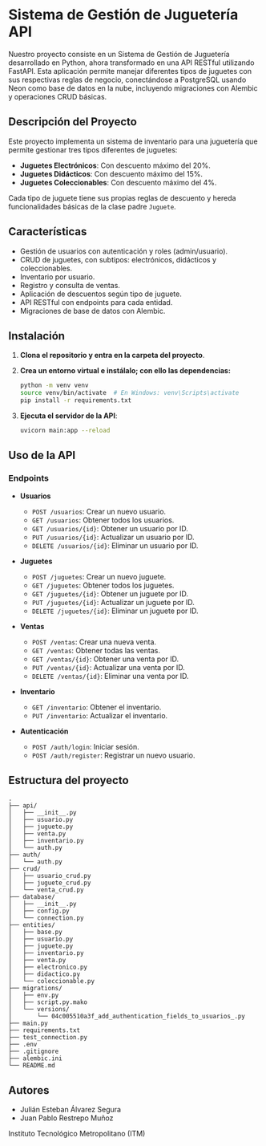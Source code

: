 # Sistema de Gestión de Juguetería API
Nuestro proyecto consiste en un Sistema de Gestión de Juguetería desarrollado en Python, ahora transformado en una API RESTful utilizando FastAPI. Esta aplicación permite manejar diferentes tipos de juguetes con sus respectivas reglas de negocio, conectándose a PostgreSQL usando Neon como base de datos en la nube, incluyendo migraciones con Alembic y operaciones CRUD básicas.

## Descripción del Proyecto
Este proyecto implementa un sistema de inventario para una juguetería que permite gestionar tres tipos diferentes de juguetes:
- **Juguetes Electrónicos**: Con descuento máximo del 20%.
- **Juguetes Didácticos**: Con descuento máximo del 15%.
- **Juguetes Coleccionables**: Con descuento máximo del 4%.

Cada tipo de juguete tiene sus propias reglas de descuento y hereda funcionalidades básicas de la clase padre `Juguete`.

## Características

- Gestión de usuarios con autenticación y roles (admin/usuario).
- CRUD de juguetes, con subtipos: electrónicos, didácticos y coleccionables.
- Inventario por usuario.
- Registro y consulta de ventas.
- Aplicación de descuentos según tipo de juguete.
- API RESTful con endpoints para cada entidad.
- Migraciones de base de datos con Alembic.

## Instalación

1. **Clona el repositorio y entra en la carpeta del proyecto**.

2. **Crea un entorno virtual e instálalo; con ello las dependencias:**
   ```sh
   python -m venv venv
   source venv/bin/activate  # En Windows: venv\Scripts\activate
   pip install -r requirements.txt
   ```

3. **Ejecuta el servidor de la API**:
   ```sh
   uvicorn main:app --reload
   ```

## Uso de la API

### Endpoints

- **Usuarios**
  - `POST /usuarios`: Crear un nuevo usuario.
  - `GET /usuarios`: Obtener todos los usuarios.
  - `GET /usuarios/{id}`: Obtener un usuario por ID.
  - `PUT /usuarios/{id}`: Actualizar un usuario por ID.
  - `DELETE /usuarios/{id}`: Eliminar un usuario por ID.

- **Juguetes**
  - `POST /juguetes`: Crear un nuevo juguete.
  - `GET /juguetes`: Obtener todos los juguetes.
  - `GET /juguetes/{id}`: Obtener un juguete por ID.
  - `PUT /juguetes/{id}`: Actualizar un juguete por ID.
  - `DELETE /juguetes/{id}`: Eliminar un juguete por ID.

- **Ventas**
  - `POST /ventas`: Crear una nueva venta.
  - `GET /ventas`: Obtener todas las ventas.
  - `GET /ventas/{id}`: Obtener una venta por ID.
  - `PUT /ventas/{id}`: Actualizar una venta por ID.
  - `DELETE /ventas/{id}`: Eliminar una venta por ID.

- **Inventario**
  - `GET /inventario`: Obtener el inventario.
  - `PUT /inventario`: Actualizar el inventario.

- **Autenticación**
  - `POST /auth/login`: Iniciar sesión.
  - `POST /auth/register`: Registrar un nuevo usuario.

## Estructura del proyecto

```
.
├── api/
│   ├── __init__.py
│   ├── usuario.py
│   ├── juguete.py
│   ├── venta.py
│   ├── inventario.py
│   └── auth.py
├── auth/
│   └── auth.py
├── crud/
│   ├── usuario_crud.py
│   ├── juguete_crud.py
│   └── venta_crud.py
├── database/
│   ├── __init__.py
│   ├── config.py
│   └── connection.py
├── entities/
│   ├── base.py
│   ├── usuario.py
│   ├── juguete.py
│   ├── inventario.py
│   ├── venta.py
│   ├── electronico.py
│   ├── didactico.py
│   └── coleccionable.py
├── migrations/
│   ├── env.py
│   ├── script.py.mako
│   └── versions/
│       └── 04c005510a3f_add_authentication_fields_to_usuarios_.py
├── main.py
├── requirements.txt
├── test_connection.py
├── .env
├── .gitignore
├── alembic.ini
└── README.md
```

## Autores
- Julián Esteban Álvarez Segura
- Juan Pablo Restrepo Muñoz

Instituto Tecnológico Metropolitano (ITM)